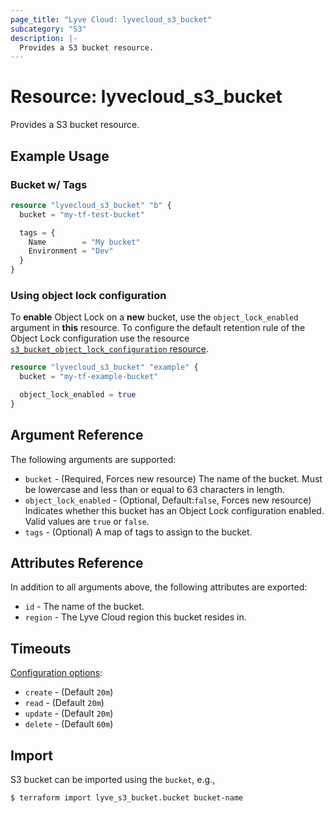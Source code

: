 ```yaml
---
page_title: "Lyve Cloud: lyvecloud_s3_bucket"
subcategory: "S3"
description: |-
  Provides a S3 bucket resource.
---
```


# Resource: lyvecloud_s3_bucket

Provides a S3 bucket resource.

## Example Usage

### Bucket w/ Tags

```terraform
resource "lyvecloud_s3_bucket" "b" {
  bucket = "my-tf-test-bucket"

  tags = {
    Name        = "My bucket"
    Environment = "Dev"
  }
}
```

### Using object lock configuration

To **enable** Object Lock on a **new** bucket, use the `object_lock_enabled` argument in **this** resource.
To configure the default retention rule of the Object Lock configuration use the resource [`s3_bucket_object_lock_configuration` resource](s3_bucket_object_lock_configuration.md).

```terraform
resource "lyvecloud_s3_bucket" "example" {
  bucket = "my-tf-example-bucket"

  object_lock_enabled = true
}
```

## Argument Reference

The following arguments are supported:

* `bucket` - (Required, Forces new resource) The name of the bucket. Must be lowercase and less than or equal to 63 characters in length.
* `object_lock_enabled` - (Optional, Default:`false`, Forces new resource) Indicates whether this bucket has an Object Lock configuration enabled. Valid values are `true` or `false`.
* `tags` - (Optional) A map of tags to assign to the bucket.

## Attributes Reference

In addition to all arguments above, the following attributes are exported:

* `id` - The name of the bucket.
* `region` - The Lyve Cloud region this bucket resides in.

## Timeouts

[Configuration options](https://www.terraform.io/docs/configuration/blocks/resources/syntax.html#operation-timeouts):

- `create` - (Default `20m`)
- `read` - (Default `20m`)
- `update` - (Default `20m`)
- `delete` - (Default `60m`)

## Import

S3 bucket can be imported using the `bucket`, e.g.,

```
$ terraform import lyve_s3_bucket.bucket bucket-name
```